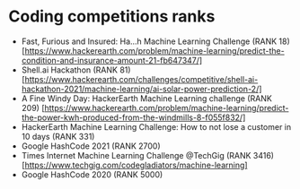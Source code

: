 # Coding competitions ranks
* Fast, Furious and Insured: Ha...h Machine Learning Challenge (RANK 18)[https://www.hackerearth.com/problem/machine-learning/predict-the-condition-and-insurance-amount-21-fb647347/]
* Shell.ai Hackathon (RANK 81) [https://www.hackerearth.com/challenges/competitive/shell-ai-hackathon-2021/machine-learning/ai-solar-power-prediction-2/]
* A Fine Windy Day: HackerEarth Machine Learning challenge (RANK 209) [https://www.hackerearth.com/problem/machine-learning/predict-the-power-kwh-produced-from-the-windmills-8-f055f832/]
* HackerEarth Machine Learning Challenge: How to not lose a customer in 10 days (RANK 331)
* Google HashCode 2021 (RANK 2700)
* Times Internet Machine Learning Challenge @TechGig (RANK 3416) [https://www.techgig.com/codegladiators/machine-learning]
* Google HashCode 2020 (RANK 5000)
